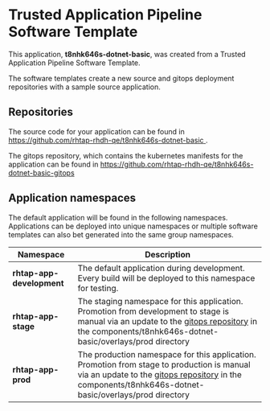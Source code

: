 # Trusted Application Pipeline Software Template

This application, **t8nhk646s-dotnet-basic**, was created from a Trusted Application Pipeline Software Template.

The software templates create a new source and gitops deployment repositories with a sample source application. 

## Repositories

The source code for your application can be found in [https://github.com/rhtap-rhdh-qe/t8nhk646s-dotnet-basic ](https://github.com/rhtap-rhdh-qe/t8nhk646s-dotnet-basic ).
 
The gitops repository, which contains the kubernetes manifests for the application can be found in 
[https://github.com/rhtap-rhdh-qe/t8nhk646s-dotnet-basic-gitops ](https://github.com/rhtap-rhdh-qe/t8nhk646s-dotnet-basic-gitops ) 

## Application namespaces 

The default application will be found in the following namespaces. Applications can be deployed into unique namespaces or multiple software templates can also bet generated into the same group namespaces.  

|  Namespace   |  Description   |  
| -------- | -------- |   
| **rhtap-app-development** | The default application during development. Every build will be deployed to this namespace for testing. | 
| **rhtap-app-stage** | The staging namespace for this application. Promotion from development to stage is manual via an update to the [gitops repository](https://github.com/rhtap-rhdh-qe/t8nhk646s-dotnet-basic-gitops ) in the components/t8nhk646s-dotnet-basic/overlays/prod directory |  
| **rhtap-app-prod** | The production namespace for this application. Promotion from stage to production is manual via an update to the [gitops repository](https://github.com/rhtap-rhdh-qe/t8nhk646s-dotnet-basic-gitops ) in the components/t8nhk646s-dotnet-basic/overlays/prod directory | 